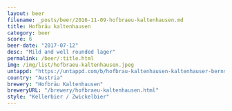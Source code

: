 ```yaml
---
layout: beer
filename: _posts/beer/2016-11-09-hofbraeu-kaltenhausen.md
title: Hofbräu kaltenhausen
category: beer
score: 6
beer-date: "2017-07-12"
desc: "Mild and well rounded lager"
permalink: /beer/:title.html
img: /img/list/hofbraeu-kaltenhausen.jpeg
untappd: "https://untappd.com/b/hofbrau-kaltenhausen-kaltenhauser-bernstein/97177"
country: "Austria"
brewery: "Hofbräu Kaltenhausen"
breweryURL: "/brewery/hofbraeu-kaltenhausen.html"
style: "Kellerbier / Zwickelbier"
---
```


